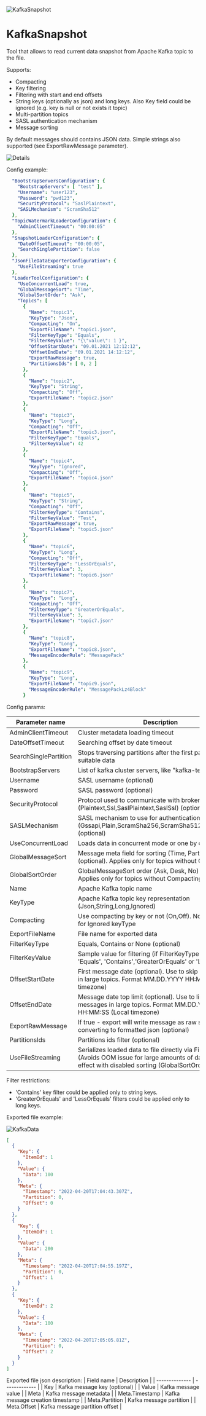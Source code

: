![KafkaSnapshot](logo_s.png)
# KafkaSnapshot
Tool that allows to read current data snapshot from Apache Kafka topic to the file.

Supports:
* Compacting
* Key filtering
* Filtering with start and end offsets
* String keys (optionally as json) and long keys. Also Key field could be ignored (e.g. key is null or not exists it topic)
* Multi-partition topics
* SASL authentication mechanism
* Message sorting

By default messages should contains JSON data. Simple strings also supported (see ExportRawMessage parameter).

![Details](Case1.PNG)

Config example:

```yaml
  "BootstrapServersConfiguration": {
    "BootstrapServers": [ "test" ],
    "Username": "user123",
    "Password": "pwd123",
    "SecurityProtocol": "SaslPlaintext",
    "SASLMechanism": "ScramSha512"
  },
  "TopicWatermarkLoaderConfiguration": {
    "AdminClientTimeout": "00:00:05"
  },
  "SnapshotLoaderConfiguration": {
    "DateOffsetTimeout": "00:00:05",
    "SearchSinglePartition": false
  },
  "JsonFileDataExporterConfiguration": {
    "UseFileStreaming": true
  },
  "LoaderToolConfiguration": {
    "UseConcurrentLoad": true,
    "GlobalMessageSort": "Time",
    "GlobalSortOrder": "Ask",
    "Topics": [
      {
        "Name": "topic1",
        "KeyType": "Json",
        "Compacting": "On",
        "ExportFileName": "topic1.json",
        "FilterKeyType": "Equals",
        "FilterKeyValue": "{\"value\": 1 }",
        "OffsetStartDate": "09.01.2021 12:12:12",
        "OffsetEndDate": "09.01.2021 14:12:12",
        "ExportRawMessage": true,
        "PartitionsIds": [ 0, 2 ]
      },
      {
        "Name": "topic2",
        "KeyType": "String",
        "Compacting": "Off",
        "ExportFileName": "topic2.json"
      },
      {
        "Name": "topic3",
        "KeyType": "Long",
        "Compacting": "Off",
        "ExportFileName": "topic3.json",
        "FilterKeyType": "Equals",
        "FilterKeyValue": 42
      },
      {
        "Name": "topic4",
        "KeyType": "Ignored",
        "Compacting": "Off",
        "ExportFileName": "topic4.json"
      },
      {
        "Name": "topic5",
        "KeyType": "String",
        "Compacting": "Off",
        "FilterKeyType": "Contains",
        "FilterKeyValue": "Test",
        "ExportRawMessage": true,
        "ExportFileName": "topic5.json"
      },
      {
        "Name": "topic6",
        "KeyType": "Long",
        "Compacting": "Off",
        "FilterKeyType": "LessOrEquals",
        "FilterKeyValue": 3,
        "ExportFileName": "topic6.json"
      },
      {
        "Name": "topic7",
        "KeyType": "Long",
        "Compacting": "Off",
        "FilterKeyType": "GreaterOrEquals",
        "FilterKeyValue": 3,
        "ExportFileName": "topic7.json"
      },
      {
        "Name": "topic8",
        "KeyType": "Long",
        "ExportFileName": "topic8.json",
        "MessageEncoderRule": "MessagePack"
      },
      {
        "Name": "topic9",
        "KeyType": "Long",
        "ExportFileName": "topic9.json",
        "MessageEncoderRule": "MessagePackLz4Block"
      }
```
Config params:

| Parameter name | Description   |
| -------------- | ------------- |
| AdminClientTimeout | Cluster metadata loading timeout |
| DateOffsetTimeout | Searching offset by date timeout |
| SearchSinglePartition | Stops traversing partitions after the first partition with suitable data |
| BootstrapServers | List of kafka cluster servers, like "kafka-test:9092"  |
| Username | SASL username (optional)  |
| Password | SASL password (optional)  |
| SecurityProtocol | Protocol used to communicate with brokers (Plaintext,Ssl,SaslPlaintext,SaslSsl) (optional)  |
| SASLMechanism | SASL mechanism to use for authentication (Gssapi,Plain,ScramSha256,ScramSha512,OAuthBearer) (optional)  |
| UseConcurrentLoad | Loads data in concurrent mode or one by one |
| GlobalMessageSort | Message meta field for sorting (Time, Partition) (optional). Applies only for topics without Compacting. |
| GlobalSortOrder | GlobalMessageSort order (Ask, Desk, No) (optional). Applies only for topics without Compacting.|
| Name           | Apache Kafka topic name |
| KeyType        | Apache Kafka topic key representation (Json,String,Long,Ignored) |
| Compacting     | Use compacting by key or not (On,Off). Not supported for Ignored keyType |
| ExportFileName | File name for exported data  |
| FilterKeyType | Equals, Contains or None (optional)  |
| FilterKeyValue | Sample value for filtering (if FilterKeyType sets as 'Equals', 'Contains','GreaterOrEquals' or 'LessOrEquals') |
| OffsetStartDate | First message date (optional). Use to skip old messages in large topics. Format MM.DD.YYYY HH:MM:SS (Local timezone)|
| OffsetEndDate | Message date top limit (optional). Use to limit filtering messages in large topics. Format MM.DD.YYYY HH:MM:SS (Local timezone)|
| ExportRawMessage | If true - export will write message as raw string without converting to formatted json (optional)|
| PartitionsIds | Partitions ids filter (optional)|
| UseFileStreaming | Serializes loaded data to file directly via FileStream (Avoids OOM issue for large amounts of data). Better effect with disabled sorting (GlobalSortOrder No)|

Filter restrictions:
* 'Contains' key filter could be applied only to string keys.
* 'GreaterOrEquals' and 'LessOrEquals' filters could be applied only to long keys.


Exported file example:


![KafkaData](OriginalData.png)

```json
[
  {
    "Key": {
      "ItemId": 1
    },
    "Value": {
      "Data": 100
    },
    "Meta": {
      "Timestamp": "2022-04-20T17:04:43.307Z",
      "Partition": 0,
      "Offset": 0
    }
  },
  {
    "Key": {
      "ItemId": 1
    },
    "Value": {
      "Data": 200
    },
    "Meta": {
      "Timestamp": "2022-04-20T17:04:55.197Z",
      "Partition": 0,
      "Offset": 1
    }
  },
  {
    "Key": {
      "ItemId": 2
    },
    "Value": {
      "Data": 100
    },
    "Meta": {
      "Timestamp": "2022-04-20T17:05:05.81Z",
      "Partition": 0,
      "Offset": 2
    }
  }
]
```

Exported file json description:
| Field name | Description   |
| -------------- | ------------- |
| Key           | Kafka message key (optional) |
| Value           | Kafka message value |
| Meta           | Kafka message metadata |
| Meta.Timestamp | Kafka message creation timestamp |
| Meta.Partition | Kafka message partition |
| Meta.Offset | Kafka message partition offset |

